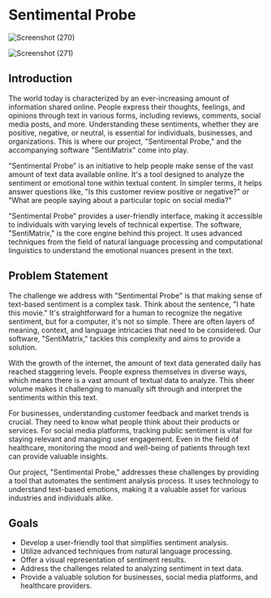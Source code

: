 
# Sentimental Probe

![Screenshot (270)](https://github.com/mohsinXkhan/Sentimental-Prob/assets/142158782/2105892d-4d31-4868-9b75-b3c0a9460057)

![Screenshot (271)](https://github.com/mohsinXkhan/Sentimental-Prob/assets/142158782/f4d356a2-b6b3-4819-9283-b04196f330d8)

## Introduction

The world today is characterized by an ever-increasing amount of information shared online. People express their thoughts, feelings, and opinions through text in various forms, including reviews, comments, social media posts, and more. Understanding these sentiments, whether they are positive, negative, or neutral, is essential for individuals, businesses, and organizations. This is where our project, "Sentimental Probe," and the accompanying software "SentiMatrix" come into play.

"Sentimental Probe" is an initiative to help people make sense of the vast amount of text data available online. It's a tool designed to analyze the sentiment or emotional tone within textual content. In simpler terms, it helps answer questions like, "Is this customer review positive or negative?" or "What are people saying about a particular topic on social media?"

"Sentimental Probe" provides a user-friendly interface, making it accessible to individuals with varying levels of technical expertise. The software, "SentiMatrix," is the core engine behind this project. It uses advanced techniques from the field of natural language processing and computational linguistics to understand the emotional nuances present in the text.

## Problem Statement

The challenge we address with "Sentimental Probe" is that making sense of text-based sentiment is a complex task. Think about the sentence, "I hate this movie." It's straightforward for a human to recognize the negative sentiment, but for a computer, it's not so simple. There are often layers of meaning, context, and language intricacies that need to be considered. Our software, "SentiMatrix," tackles this complexity and aims to provide a solution.

With the growth of the internet, the amount of text data generated daily has reached staggering levels. People express themselves in diverse ways, which means there is a vast amount of textual data to analyze. This sheer volume makes it challenging to manually sift through and interpret the sentiments within this text.

For businesses, understanding customer feedback and market trends is crucial. They need to know what people think about their products or services. For social media platforms, tracking public sentiment is vital for staying relevant and managing user engagement. Even in the field of healthcare, monitoring the mood and well-being of patients through text can provide valuable insights.

Our project, "Sentimental Probe," addresses these challenges by providing a tool that automates the sentiment analysis process. It uses technology to understand text-based emotions, making it a valuable asset for various industries and individuals alike.

## Goals

- Develop a user-friendly tool that simplifies sentiment analysis.
- Utilize advanced techniques from natural language processing.
- Offer a visual representation of sentiment results.
- Address the challenges related to analyzing sentiment in text data.
- Provide a valuable solution for businesses, social media platforms, and healthcare providers.

